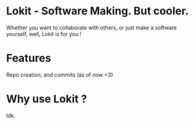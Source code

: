 # Lokit - Software Making. But cooler.
Whether you want to collaborate with others, or just make a software yourself, well, Lokit is for you !
# Features
Repo creation, and commits (as of now <3)
# Why use Lokit ?
Idk.
